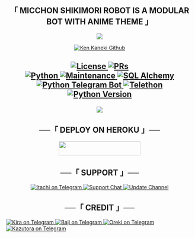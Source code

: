 <h2 align="center">
  「 MICCHON SHIKIMORI ROBOT IS A MODULAR BOT WITH ANIME THEME 」
</h2>

<p align="center">
  <img src="https://telegra.ph/file/e9b13862b1e5004af0873.jpg">
</p>

<p align="center">
<a href="https://t.me/"> <img src="https://img.shields.io/badge/Sakurajima-Robot-magenta?style=for-the-badge&logo=github" alt="Ken Kaneki Github" /> </a>
    
<h2 align="center">
    
<a href="https://github.com/shiinobu/SiestaRobot/blob/master/LICENSE"> <img src="https://img.shields.io/badge/License-GPLv3-blueviolet?style=for-the-badge" alt="License" /> </a>
<a href="https://makeapullrequest.com"> <img src="https://img.shields.io/badge/PRs-Welcome-yellow?style=for-the-badge" alt="PRs" /></a></br>
<a href="https://www.python.org/"> <img src="https://img.shields.io/badge/Made%20With-Python-orange?style=for-the-badge&logo=python" alt="Python" /> </a>
<a href="https://GitHub.com/shiinobu/SiestaRobot"> <img src="https://img.shields.io/badge/Maintained-No-lightgrey?style=for-the-badge" alt="Maintenance" /> </a>
<a href="https://docs.sqlalchemy.org/en/14/"> <img src="https://img.shields.io/badge/SQL%20Alchemy-1.4.29-green?style=for-the-badge" alt="SQL Alchemy" /> </a><br>
<a href="https://python-telegram-bot.org"> <img src="https://img.shields.io/badge/PTB-13.10-white?style=for-the-badge&logo=github" alt="Python Telegram Bot" /> </a>
<a href="https://docs.telethon.dev"> <img src="https://img.shields.io/badge/Telethon-1.23.0-red?style=for-the-badge&logo=github" alt="Telethon" /> </a>
<a href="https://docs.python.org"> <img src="https://img.shields.io/badge/Python-3.10.1-purple?style=for-the-badge&logo=python" alt="Python Version" /> </a>
</p>

<p align="center">
<img src="https://telegra.ph/file/fac1bf4564f0837b0d2a8.jpg">
</p>

<h2 align="center">
──「 DEPLOY ON HEROKU 」──
</h2>

<p align="center"><a href="https://heroku.com/deploy?template=https://github.com/shiinobu/SiestaRobot"> <img src="https://img.shields.io/badge/Deploy%20To%20Heroku-purple?style=for-the-badge&logo=heroku" width="220" height="38.45"/></a></p>

<h2 align="center">
──「 SUPPORT 」──
</h2>    

<p align="center">
<a href="https://t.me/Millionaire_kambe"> <img src="https://img.shields.io/badge/Itachi-User-green?style=for-the-badge&logo=telegram" alt="Itachi on Telegram" /> </a>
<a href="https://t.me/JinWooXsupport"> <img src="https://img.shields.io/badge/Support-Chat-green?style=for-the-badge&logo=telegram" alt="Support Chat" /> </a>
<a href="https://t.me/JinWooXupdate"> <img src="https://img.shields.io/badge/Update-Channel-green?style=for-the-badge&logo=telegram" alt="Update Channel" /> </a>
</p>

<h2 align="center">
   ──「 CREDIT 」──
</h2>

<p align="center">

<a href="https://t.me/Itz_Light_Yagami"> <img src="https://img.shields.io/badge/Kira-Owner-purple?style=for-the-badge&logo=telegram" alt="Kira on Telegram" /> </a>
<a href="https://t.me/bajioftoman "> <img src="https://img.shields.io/badge/Baji-Helper-orange?style=for-the-badge&logo=telegram" alt="Baji on Telegram" /> </a> 
<a href="https://t.me/Heavenly_Blessed "> <img src="https://img.shields.io/badge/Oreki-Helper-orange?style=for-the-badge&logo=telegram" alt="Oreki on Telegram" /> </a>
<a href="https://t.me/zerohisoka "> <img src="https://img.shields.io/badge/Kazutora-Helper-orange?style=for-the-badge&logo=telegram" alt="Kazutora on Telegram" /> 

